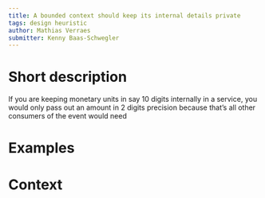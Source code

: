 ```yaml
---
title: A bounded context should keep its internal details private
tags: design heuristic
author: Mathias Verraes
submitter: Kenny Baas-Schwegler
---
```


# Short description

If you are keeping monetary units in say 10 digits internally in a service, you would only pass out an amount in 2 digits precision because that’s all other consumers of the event would need

# Examples

# Context
